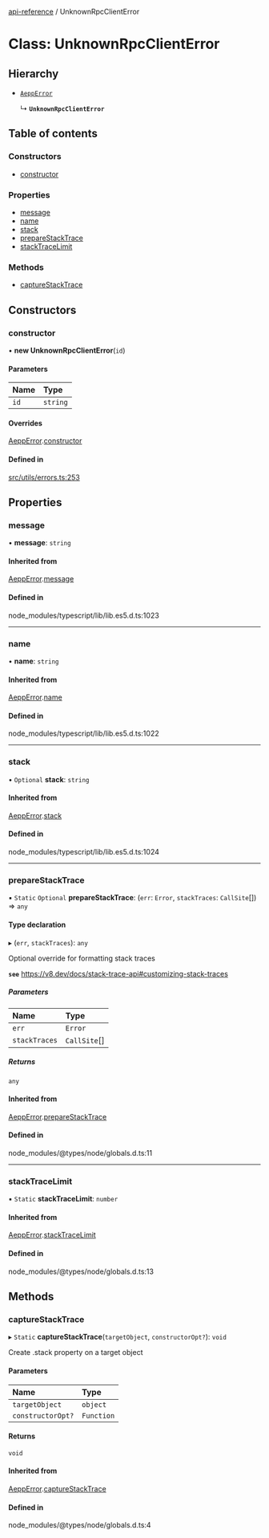 [api-reference](../README.md) / UnknownRpcClientError

# Class: UnknownRpcClientError

## Hierarchy

- [`AeppError`](AeppError.md)

  ↳ **`UnknownRpcClientError`**

## Table of contents

### Constructors

- [constructor](UnknownRpcClientError.md#constructor)

### Properties

- [message](UnknownRpcClientError.md#message)
- [name](UnknownRpcClientError.md#name)
- [stack](UnknownRpcClientError.md#stack)
- [prepareStackTrace](UnknownRpcClientError.md#preparestacktrace)
- [stackTraceLimit](UnknownRpcClientError.md#stacktracelimit)

### Methods

- [captureStackTrace](UnknownRpcClientError.md#capturestacktrace)

## Constructors

### constructor

• **new UnknownRpcClientError**(`id`)

#### Parameters

| Name | Type |
| :------ | :------ |
| `id` | `string` |

#### Overrides

[AeppError](AeppError.md).[constructor](AeppError.md#constructor)

#### Defined in

[src/utils/errors.ts:253](https://github.com/unicorndomaingr/aepp-sdk-js-ts/blob/e06cc9f0/src/utils/errors.ts#L253)

## Properties

### message

• **message**: `string`

#### Inherited from

[AeppError](AeppError.md).[message](AeppError.md#message)

#### Defined in

node_modules/typescript/lib/lib.es5.d.ts:1023

___

### name

• **name**: `string`

#### Inherited from

[AeppError](AeppError.md).[name](AeppError.md#name)

#### Defined in

node_modules/typescript/lib/lib.es5.d.ts:1022

___

### stack

• `Optional` **stack**: `string`

#### Inherited from

[AeppError](AeppError.md).[stack](AeppError.md#stack)

#### Defined in

node_modules/typescript/lib/lib.es5.d.ts:1024

___

### prepareStackTrace

▪ `Static` `Optional` **prepareStackTrace**: (`err`: `Error`, `stackTraces`: `CallSite`[]) => `any`

#### Type declaration

▸ (`err`, `stackTraces`): `any`

Optional override for formatting stack traces

**`see`** https://v8.dev/docs/stack-trace-api#customizing-stack-traces

##### Parameters

| Name | Type |
| :------ | :------ |
| `err` | `Error` |
| `stackTraces` | `CallSite`[] |

##### Returns

`any`

#### Inherited from

[AeppError](AeppError.md).[prepareStackTrace](AeppError.md#preparestacktrace)

#### Defined in

node_modules/@types/node/globals.d.ts:11

___

### stackTraceLimit

▪ `Static` **stackTraceLimit**: `number`

#### Inherited from

[AeppError](AeppError.md).[stackTraceLimit](AeppError.md#stacktracelimit)

#### Defined in

node_modules/@types/node/globals.d.ts:13

## Methods

### captureStackTrace

▸ `Static` **captureStackTrace**(`targetObject`, `constructorOpt?`): `void`

Create .stack property on a target object

#### Parameters

| Name | Type |
| :------ | :------ |
| `targetObject` | `object` |
| `constructorOpt?` | `Function` |

#### Returns

`void`

#### Inherited from

[AeppError](AeppError.md).[captureStackTrace](AeppError.md#capturestacktrace)

#### Defined in

node_modules/@types/node/globals.d.ts:4
